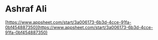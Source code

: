 # Ashraf Ali

[https://www.appsheet.com/start/3a006173-6b3d-4cce-91fa-0bf454887350](https://www.appsheet.com/start/3a006173-6b3d-4cce-91fa-0bf454887350)
